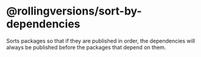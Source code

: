 # @rollingversions/sort-by-dependencies

Sorts packages so that if they are published in order, the dependencies will always be published before the packages that depend on them.
